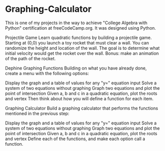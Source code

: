# Graphing-Calculator

This is one of my projects in the way to achieve "College Algebra with Python" certification at freeCodeCamp.org. It was designed using Python.

Projectile Game
Learn quadratic functions by building a projectile game. Starting at (0,0) you launch a toy rocket that must clear a wall. You can randomize the height and location of the wall. The goal is to determine what initial velocity would get the rocket over the wall. Bonus: make an animation of the path of the rocket.

Dephine Graphing Functions
Building on what you have already done, create a menu with the following options:

Display the graph and a table of values for any "y=" equation input
Solve a system of two equations without graphing
Graph two equations and plot the point of intersection
Given a, b and c in a quadratic equation, plot the roots and vertex
Then think about how you will define a function for each item.

Graphing Calculator
Build a graphing calculator that performs the functions mentioned in the previous step:

Display the graph and a table of values for any "y=" equation input
Solve a system of two equations without graphing
Graph two equations and plot the point of intersection
Given a, b and c in a quadratic equation, plot the roots and vertex
Define each of the functions, and make each option call a function.

